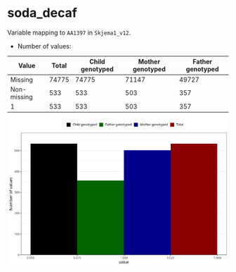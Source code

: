 # soda_decaf
Variable mapping to `AA1397` in `Skjema1_v12`.
- Number of values:

| Value | Total | Child genotyped | Mother genotyped | Father genotyped |
| ----- | ----- | --------------- | ---------------- | ---------------- |
| Missing | 74775 | 74775 | 71147 | 49727 |
| Non-missing | 533 | 533 | 503 | 357 |
| 1 | 533 | 533 | 503 | 357 |



![](soda_decaf_n.png)



